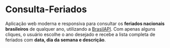 # Consulta-Feriados
Aplicação web moderna e responsiva para consultar os **feriados nacionais brasileiros** de qualquer ano, utilizando a [BrasilAPI](https://brasilapi.com.br).   Com apenas alguns cliques, o usuário escolhe o ano desejado e recebe a lista completa de feriados com **data, dia da semana e descrição**.
